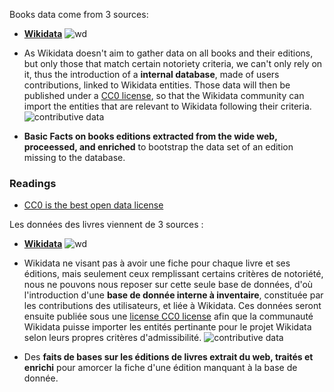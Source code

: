 <!-- LANG:EN, title="Books data"-->

Books data come from 3 sources:
* **[Wikidata](https://wikidata.org)**
![wd](https://www.wikidata.org/static/images/project-logos/wikidatawiki.png)

* As Wikidata doesn't aim to gather data on all books and their editions, but only those that match certain notoriety criteria, we can't only rely on it, thus the introduction of a **internal database**, made of users contributions, linked to Wikidata entities. Those data will then be published under a [CC0 license](https://en.wikipedia.org/wiki/CC0), so that the Wikidata community can import the entities that are relevant to Wikidata following their criteria.
![contributive data](https://trello-attachments.s3.amazonaws.com/56e00fd7fbc3e6a2cc85aa56/803x625/2261e082efceca9a8a7598726a818b16/contributive_data.png)

* **Basic Facts on books editions extracted from the wide web, proceessed, and enriched** to bootstrap the data set of an edition missing to the database.

### Readings
* [CC0 is the best open data license](https://pietercolpaert.be/open%20data/2017/02/23/cc0.html)

<!-- LANG:FR, title="Données des livres"-->

Les données des livres viennent de 3 sources :
* **[Wikidata](https://wikidata.org)**
 ![wd](https://www.wikidata.org/static/images/project-logos/wikidatawiki.png) 

* Wikidata ne visant pas à avoir une fiche pour chaque livre et ses éditions, mais seulement ceux remplissant certains critères de notoriété, nous ne pouvons nous reposer sur cette seule base de données, d'où l'introduction d'une **base de donnée interne à inventaire**, constituée par les contributions des utilisateurs, et liée à Wikidata.  Ces données seront ensuite publiée sous une [license CC0 license](https://fr.wikipedia.org/wiki/CC0) afin que la communauté Wikidata puisse importer les entités pertinante pour le projet Wikidata selon leurs propres critères d'admissibilité.
![contributive data](https://trello-attachments.s3.amazonaws.com/56e00fd7fbc3e6a2cc85aa56/803x625/2261e082efceca9a8a7598726a818b16/contributive_data.png)

* Des **faits de bases sur les éditions de livres extrait du web, traités et enrichi** pour amorcer la fiche d'une édition manquant à la base de donnée.